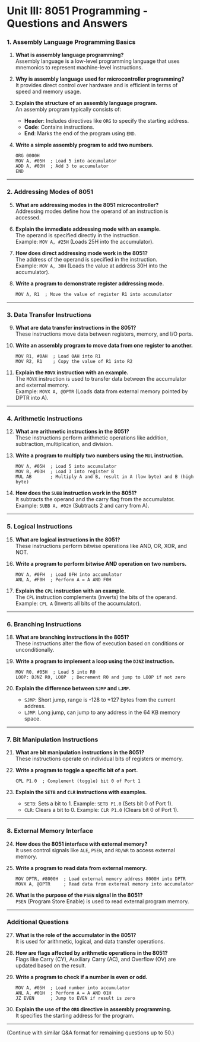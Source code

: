 # Unit III: 8051 Programming - Questions and Answers

### 1. Assembly Language Programming Basics
1. **What is assembly language programming?**  
   Assembly language is a low-level programming language that uses mnemonics to represent machine-level instructions.

2. **Why is assembly language used for microcontroller programming?**  
   It provides direct control over hardware and is efficient in terms of speed and memory usage.

3. **Explain the structure of an assembly language program.**  
   An assembly program typically consists of:
   - **Header**: Includes directives like `ORG` to specify the starting address.
   - **Code**: Contains instructions.
   - **End**: Marks the end of the program using `END`.

4. **Write a simple assembly program to add two numbers.**
   ```assembly
   ORG 0000H
   MOV A, #05H  ; Load 5 into accumulator
   ADD A, #03H  ; Add 3 to accumulator
   END
   ```

---

### 2. Addressing Modes of 8051
5. **What are addressing modes in the 8051 microcontroller?**  
   Addressing modes define how the operand of an instruction is accessed.

6. **Explain the immediate addressing mode with an example.**  
   The operand is specified directly in the instruction.  
   Example: `MOV A, #25H` (Loads 25H into the accumulator).

7. **How does direct addressing mode work in the 8051?**  
   The address of the operand is specified in the instruction.  
   Example: `MOV A, 30H` (Loads the value at address 30H into the accumulator).

8. **Write a program to demonstrate register addressing mode.**
   ```assembly
   MOV A, R1  ; Move the value of register R1 into accumulator
   ```

---

### 3. Data Transfer Instructions
9. **What are data transfer instructions in the 8051?**  
   These instructions move data between registers, memory, and I/O ports.

10. **Write an assembly program to move data from one register to another.**
    ```assembly
    MOV R1, #0AH  ; Load 0AH into R1
    MOV R2, R1    ; Copy the value of R1 into R2
    ```

11. **Explain the `MOVX` instruction with an example.**  
    The `MOVX` instruction is used to transfer data between the accumulator and external memory.  
    Example: `MOVX A, @DPTR` (Loads data from external memory pointed by DPTR into A).

---

### 4. Arithmetic Instructions
12. **What are arithmetic instructions in the 8051?**  
    These instructions perform arithmetic operations like addition, subtraction, multiplication, and division.

13. **Write a program to multiply two numbers using the `MUL` instruction.**
    ```assembly
    MOV A, #05H  ; Load 5 into accumulator
    MOV B, #03H  ; Load 3 into register B
    MUL AB       ; Multiply A and B, result in A (low byte) and B (high byte)
    ```

14. **How does the `SUBB` instruction work in the 8051?**  
    It subtracts the operand and the carry flag from the accumulator.  
    Example: `SUBB A, #02H` (Subtracts 2 and carry from A).

---

### 5. Logical Instructions
15. **What are logical instructions in the 8051?**  
    These instructions perform bitwise operations like AND, OR, XOR, and NOT.

16. **Write a program to perform bitwise AND operation on two numbers.**
    ```assembly
    MOV A, #0FH  ; Load 0FH into accumulator
    ANL A, #F0H  ; Perform A = A AND F0H
    ```

17. **Explain the `CPL` instruction with an example.**  
    The `CPL` instruction complements (inverts) the bits of the operand.  
    Example: `CPL A` (Inverts all bits of the accumulator).

---

### 6. Branching Instructions
18. **What are branching instructions in the 8051?**  
    These instructions alter the flow of execution based on conditions or unconditionally.

19. **Write a program to implement a loop using the `DJNZ` instruction.**
    ```assembly
    MOV R0, #05H  ; Load 5 into R0
    LOOP: DJNZ R0, LOOP  ; Decrement R0 and jump to LOOP if not zero
    ```

20. **Explain the difference between `SJMP` and `LJMP`.**  
    - `SJMP`: Short jump, range is -128 to +127 bytes from the current address.
    - `LJMP`: Long jump, can jump to any address in the 64 KB memory space.

---

### 7. Bit Manipulation Instructions
21. **What are bit manipulation instructions in the 8051?**  
    These instructions operate on individual bits of registers or memory.

22. **Write a program to toggle a specific bit of a port.**
    ```assembly
    CPL P1.0  ; Complement (toggle) bit 0 of Port 1
    ```

23. **Explain the `SETB` and `CLR` instructions with examples.**  
    - `SETB`: Sets a bit to 1. Example: `SETB P1.0` (Sets bit 0 of Port 1).
    - `CLR`: Clears a bit to 0. Example: `CLR P1.0` (Clears bit 0 of Port 1).

---

### 8. External Memory Interface
24. **How does the 8051 interface with external memory?**  
    It uses control signals like `ALE`, `PSEN`, and `RD/WR` to access external memory.

25. **Write a program to read data from external memory.**
    ```assembly
    MOV DPTR, #8000H  ; Load external memory address 8000H into DPTR
    MOVX A, @DPTR     ; Read data from external memory into accumulator
    ```

26. **What is the purpose of the `PSEN` signal in the 8051?**  
    `PSEN` (Program Store Enable) is used to read external program memory.

---

### Additional Questions
27. **What is the role of the accumulator in the 8051?**  
    It is used for arithmetic, logical, and data transfer operations.

28. **How are flags affected by arithmetic operations in the 8051?**  
    Flags like Carry (CY), Auxiliary Carry (AC), and Overflow (OV) are updated based on the result.

29. **Write a program to check if a number is even or odd.**
    ```assembly
    MOV A, #05H  ; Load number into accumulator
    ANL A, #01H  ; Perform A = A AND 01H
    JZ EVEN      ; Jump to EVEN if result is zero
    ```

30. **Explain the use of the `ORG` directive in assembly programming.**  
    It specifies the starting address for the program.

---

(Continue with similar Q&A format for remaining questions up to 50.)
